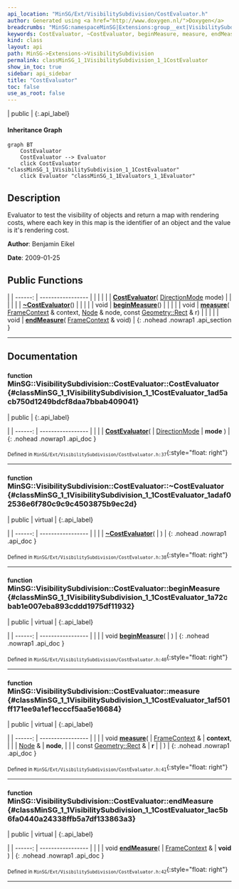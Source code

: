 ```yaml
---
api_location: "MinSG/Ext/VisibilitySubdivision/CostEvaluator.h"
author: Generated using <a href="http://www.doxygen.nl/">Doxygen</a>
breadcrumbs: "MinSG:namespaceMinSG|Extensions:group__ext|VisibilitySubdivision:namespaceMinSG_1_1VisibilitySubdivision"
keywords: CostEvaluator, ~CostEvaluator, beginMeasure, measure, endMeasure
kind: class
layout: api
path: MinSG->Extensions->VisibilitySubdivision
permalink: classMinSG_1_1VisibilitySubdivision_1_1CostEvaluator
show_in_toc: true
sidebar: api_sidebar
title: "CostEvaluator"
toc: false
use_as_root: false
---
```


| public |
{:.api_label}

#### Inheritance Graph

```mermaid
graph BT
	CostEvaluator
	CostEvaluator --> Evaluator
	click CostEvaluator "classMinSG_1_1VisibilitySubdivision_1_1CostEvaluator"
	click Evaluator "classMinSG_1_1Evaluators_1_1Evaluator"
```

## Description



Evaluator to test the visibility of objects and return a map with rendering costs, where each key in this map is the identifier of an object and the value is it's rendering cost.



**Author**: Benjamin Eikel



**Date**: 2009-01-25





## Public Functions

|
| ------: | ----------------- |
|  | |
|  | **[CostEvaluator](#classMinSG_1_1VisibilitySubdivision_1_1CostEvaluator_1ad5acb750d1249bdcf8daa7bbab409041)**( [DirectionMode](classMinSG_1_1Evaluators_1_1Evaluator#classMinSG_1_1Evaluators_1_1Evaluator_1addbbec5e92458641beb8a715f7904b1b)  mode) |
|  | |
|  | **[~CostEvaluator](#classMinSG_1_1VisibilitySubdivision_1_1CostEvaluator_1adaf02536e6f780c9c9c4503875b9ec2d)**() |
|  | |
| void | **[beginMeasure](#classMinSG_1_1VisibilitySubdivision_1_1CostEvaluator_1a72cbab1e007eba893cddd1975df11932)**() |
|  | |
| void | **[measure](#classMinSG_1_1VisibilitySubdivision_1_1CostEvaluator_1af501ff171ee9a1ef1ecccf5aa5e16684)**( [FrameContext](classMinSG_1_1FrameContext) & context,  [Node](classMinSG_1_1Node) & node, const [Geometry::Rect](namespaceGeometry#namespaceGeometry_1acedeea2f6bddd99f077df6f73901a875) & r) |
|  | |
| void | **[endMeasure](#classMinSG_1_1VisibilitySubdivision_1_1CostEvaluator_1ac5b6fa0440a24338ffb5a7df133863a3)**( [FrameContext](classMinSG_1_1FrameContext) & void) |
{: .nohead .nowrap1 .api_section }


-------------------------------------------------------------------

## Documentation

### <small>function</small><br/> MinSG::VisibilitySubdivision::CostEvaluator::CostEvaluator {#classMinSG_1_1VisibilitySubdivision_1_1CostEvaluator_1ad5acb750d1249bdcf8daa7bbab409041}

| public |
{:.api_label}

|
| ------: | ----------------- |
|  |
|  **[CostEvaluator](#classMinSG_1_1VisibilitySubdivision_1_1CostEvaluator_1ad5acb750d1249bdcf8daa7bbab409041)**( |  [DirectionMode](classMinSG_1_1Evaluators_1_1Evaluator#classMinSG_1_1Evaluators_1_1Evaluator_1addbbec5e92458641beb8a715f7904b1b)  | **mode** ) |
{: .nohead .nowrap1 .api_doc }





<sub>Defined in `MinSG/Ext/VisibilitySubdivision/CostEvaluator.h:37`</sub>{:style="float: right"}

-------------------------------------------------------------------

### <small>function</small><br/> MinSG::VisibilitySubdivision::CostEvaluator::~CostEvaluator {#classMinSG_1_1VisibilitySubdivision_1_1CostEvaluator_1adaf02536e6f780c9c9c4503875b9ec2d}

| public | virtual |
{:.api_label}

|
| ------: | ----------------- |
|  |
|  **[~CostEvaluator](#classMinSG_1_1VisibilitySubdivision_1_1CostEvaluator_1adaf02536e6f780c9c9c4503875b9ec2d)**( |  ) |
{: .nohead .nowrap1 .api_doc }





<sub>Defined in `MinSG/Ext/VisibilitySubdivision/CostEvaluator.h:38`</sub>{:style="float: right"}

-------------------------------------------------------------------

### <small>function</small><br/> MinSG::VisibilitySubdivision::CostEvaluator::beginMeasure {#classMinSG_1_1VisibilitySubdivision_1_1CostEvaluator_1a72cbab1e007eba893cddd1975df11932}

| public | virtual |
{:.api_label}

|
| ------: | ----------------- |
|  |
| void **[beginMeasure](#classMinSG_1_1VisibilitySubdivision_1_1CostEvaluator_1a72cbab1e007eba893cddd1975df11932)**( |  ) |
{: .nohead .nowrap1 .api_doc }





<sub>Defined in `MinSG/Ext/VisibilitySubdivision/CostEvaluator.h:40`</sub>{:style="float: right"}

-------------------------------------------------------------------

### <small>function</small><br/> MinSG::VisibilitySubdivision::CostEvaluator::measure {#classMinSG_1_1VisibilitySubdivision_1_1CostEvaluator_1af501ff171ee9a1ef1ecccf5aa5e16684}

| public | virtual |
{:.api_label}

|
| ------: | ----------------- |
|  |
| void **[measure](#classMinSG_1_1VisibilitySubdivision_1_1CostEvaluator_1af501ff171ee9a1ef1ecccf5aa5e16684)**( |  [FrameContext](classMinSG_1_1FrameContext) & | **context**, |
| |  [Node](classMinSG_1_1Node) & | **node**, |
| | const [Geometry::Rect](namespaceGeometry#namespaceGeometry_1acedeea2f6bddd99f077df6f73901a875) & | **r** |
|   ) |
{: .nohead .nowrap1 .api_doc }





<sub>Defined in `MinSG/Ext/VisibilitySubdivision/CostEvaluator.h:41`</sub>{:style="float: right"}

-------------------------------------------------------------------

### <small>function</small><br/> MinSG::VisibilitySubdivision::CostEvaluator::endMeasure {#classMinSG_1_1VisibilitySubdivision_1_1CostEvaluator_1ac5b6fa0440a24338ffb5a7df133863a3}

| public | virtual |
{:.api_label}

|
| ------: | ----------------- |
|  |
| void **[endMeasure](#classMinSG_1_1VisibilitySubdivision_1_1CostEvaluator_1ac5b6fa0440a24338ffb5a7df133863a3)**( |  [FrameContext](classMinSG_1_1FrameContext) & | **void** ) |
{: .nohead .nowrap1 .api_doc }





<sub>Defined in `MinSG/Ext/VisibilitySubdivision/CostEvaluator.h:42`</sub>{:style="float: right"}

-------------------------------------------------------------------


